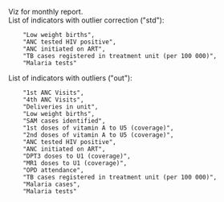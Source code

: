 Viz for monthly report.  
List of indicators with outlier correction ("std"):  

        "Low weight births",  
        "ANC tested HIV positive",  
        "ANC initiated on ART",  
        "TB cases registered in treatment unit (per 100 000)",  
        "Malaria tests"  

List of indicators with outliers ("out"):  

        "1st ANC Visits",  
        "4th ANC Visits",  
        "Deliveries in unit",  
        "Low weight births",  
        "SAM cases identified",  
        "1st doses of vitamin A to U5 (coverage)",  
        "2nd doses of vitamin A to U5 (coverage)",  
        "ANC tested HIV positive",  
        "ANC initiated on ART",  
        "DPT3 doses to U1 (coverage)",  
        "MR1 doses to U1 (coverage)",  
        "OPD attendance",  
        "TB cases registered in treatment unit (per 100 000)",  
        "Malaria cases",  
        "Malaria tests"  